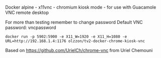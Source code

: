 Docker alpine - x11vnc - chromium kiosk mode - for use with Guacamole VNC remote desktop

For more than testing remember to change password
Default VNC password: vncpassword

```
docker run -p 5902:5900 -e X11_W=1920 -e X11_H=1080 -e URL=http://192.168.1.4:1176 olzzon/tv2-docker-chrome-kiosk-vnc
```

Based on https://github.com/UrielCh/chrome-vnc from Uriel Chemouni 